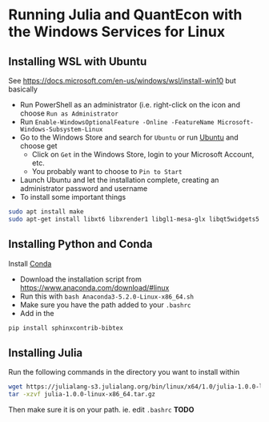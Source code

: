 # Running Julia and QuantEcon with the Windows Services for Linux
## Installing WSL with Ubuntu
See https://docs.microsoft.com/en-us/windows/wsl/install-win10  but basically
- Run PowerShell as an administrator (i.e. right-click on the icon and choose `Run as Administrator`
- Run `Enable-WindowsOptionalFeature -Online -FeatureName Microsoft-Windows-Subsystem-Linux` 
- Go to the Windows Store and search for `Ubuntu` or run [Ubuntu](https://www.microsoft.com/en-ca/p/ubuntu/9nblggh4msv6?rtc=1&activetab=pivot%3aoverviewtab) and choose get
  - Click on `Get` in the Windows Store, login to your Microsoft Account, etc.
  - You probably want to choose to `Pin to Start`
- Launch Ubuntu and let the installation complete, creating an administrator password and username
- To install some important things
```bash
sudo apt install make
sudo apt-get install libxt6 libxrender1 libgl1-mesa-glx libqt5widgets5
```

## Installing Python and Conda
Install [Conda](https://docs.anaconda.com/anaconda/install/linux)
- Download the installation script from https://www.anaconda.com/download/#linux 
- Run this with `bash Anaconda3-5.2.0-Linux-x86_64.sh`
- Make sure you have the path added to your `.bashrc`
- Add in the 
```bash
pip install sphinxcontrib-bibtex
```

## Installing Julia
Run the following commands in the directory you want to install within
```bash
wget https://julialang-s3.julialang.org/bin/linux/x64/1.0/julia-1.0.0-linux-x86_64.tar.gz
tar -xzvf julia-1.0.0-linux-x86_64.tar.gz
```
Then make sure it is on your path.  ie. edit `.bashrc` **TODO**
